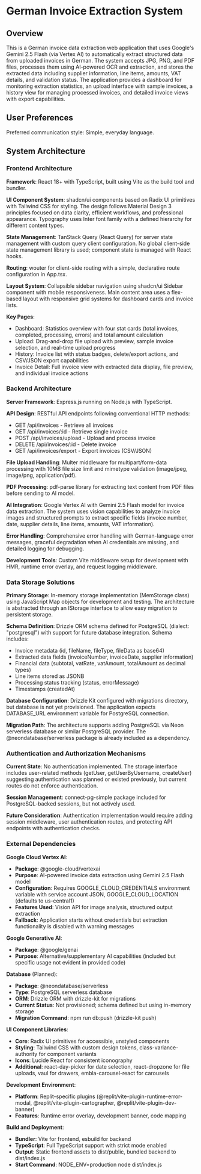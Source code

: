 # German Invoice Extraction System

## Overview

This is a German invoice data extraction web application that uses Google's Gemini 2.5 Flash (via Vertex AI) to automatically extract structured data from uploaded invoices in German. The system accepts JPG, PNG, and PDF files, processes them using AI-powered OCR and extraction, and stores the extracted data including supplier information, line items, amounts, VAT details, and validation status. The application provides a dashboard for monitoring extraction statistics, an upload interface with sample invoices, a history view for managing processed invoices, and detailed invoice views with export capabilities.

## User Preferences

Preferred communication style: Simple, everyday language.

## System Architecture

### Frontend Architecture

**Framework**: React 18+ with TypeScript, built using Vite as the build tool and bundler.

**UI Component System**: shadcn/ui components based on Radix UI primitives with Tailwind CSS for styling. The design follows Material Design 3 principles focused on data clarity, efficient workflows, and professional appearance. Typography uses Inter font family with a defined hierarchy for different content types.

**State Management**: TanStack Query (React Query) for server state management with custom query client configuration. No global client-side state management library is used; component state is managed with React hooks.

**Routing**: wouter for client-side routing with a simple, declarative route configuration in App.tsx.

**Layout System**: Collapsible sidebar navigation using shadcn/ui Sidebar component with mobile responsiveness. Main content area uses a flex-based layout with responsive grid systems for dashboard cards and invoice lists.

**Key Pages**:
- Dashboard: Statistics overview with four stat cards (total invoices, completed, processing, errors) and total amount calculation
- Upload: Drag-and-drop file upload with preview, sample invoice selection, and real-time upload progress
- History: Invoice list with status badges, delete/export actions, and CSV/JSON export capabilities
- Invoice Detail: Full invoice view with extracted data display, file preview, and individual invoice actions

### Backend Architecture

**Server Framework**: Express.js running on Node.js with TypeScript.

**API Design**: RESTful API endpoints following conventional HTTP methods:
- GET /api/invoices - Retrieve all invoices
- GET /api/invoices/:id - Retrieve single invoice
- POST /api/invoices/upload - Upload and process invoice
- DELETE /api/invoices/:id - Delete invoice
- GET /api/invoices/export - Export invoices (CSV/JSON)

**File Upload Handling**: Multer middleware for multipart/form-data processing with 10MB file size limit and mimetype validation (image/jpeg, image/png, application/pdf).

**PDF Processing**: pdf-parse library for extracting text content from PDF files before sending to AI model.

**AI Integration**: Google Vertex AI with Gemini 2.5 Flash model for invoice data extraction. The system uses vision capabilities to analyze invoice images and structured prompts to extract specific fields (invoice number, date, supplier details, line items, amounts, VAT information).

**Error Handling**: Comprehensive error handling with German-language error messages, graceful degradation when AI credentials are missing, and detailed logging for debugging.

**Development Tools**: Custom Vite middleware setup for development with HMR, runtime error overlay, and request logging middleware.

### Data Storage Solutions

**Primary Storage**: In-memory storage implementation (MemStorage class) using JavaScript Map objects for development and testing. The architecture is abstracted through an IStorage interface to allow easy migration to persistent storage.

**Schema Definition**: Drizzle ORM schema defined for PostgreSQL (dialect: "postgresql") with support for future database integration. Schema includes:
- Invoice metadata (id, fileName, fileType, fileData as base64)
- Extracted data fields (invoiceNumber, invoiceDate, supplier information)
- Financial data (subtotal, vatRate, vatAmount, totalAmount as decimal types)
- Line items stored as JSONB
- Processing status tracking (status, errorMessage)
- Timestamps (createdAt)

**Database Configuration**: Drizzle Kit configured with migrations directory, but database is not yet provisioned. The application expects DATABASE_URL environment variable for PostgreSQL connection.

**Migration Path**: The architecture supports adding PostgreSQL via Neon serverless database or similar PostgreSQL provider. The @neondatabase/serverless package is already included as a dependency.

### Authentication and Authorization Mechanisms

**Current State**: No authentication implemented. The storage interface includes user-related methods (getUser, getUserByUsername, createUser) suggesting authentication was planned or existed previously, but current routes do not enforce authentication.

**Session Management**: connect-pg-simple package included for PostgreSQL-backed sessions, but not actively used.

**Future Consideration**: Authentication implementation would require adding session middleware, user authentication routes, and protecting API endpoints with authentication checks.

### External Dependencies

**Google Cloud Vertex AI**: 
- **Package**: @google-cloud/vertexai
- **Purpose**: AI-powered invoice data extraction using Gemini 2.5 Flash model
- **Configuration**: Requires GOOGLE_CLOUD_CREDENTIALS environment variable with service account JSON, GOOGLE_CLOUD_LOCATION (defaults to us-central1)
- **Features Used**: Vision API for image analysis, structured output extraction
- **Fallback**: Application starts without credentials but extraction functionality is disabled with warning messages

**Google Generative AI**:
- **Package**: @google/genai
- **Purpose**: Alternative/supplementary AI capabilities (included but specific usage not evident in provided code)

**Database** (Planned):
- **Package**: @neondatabase/serverless
- **Type**: PostgreSQL serverless database
- **ORM**: Drizzle ORM with drizzle-kit for migrations
- **Current Status**: Not provisioned; schema defined but using in-memory storage
- **Migration Command**: npm run db:push (drizzle-kit push)

**UI Component Libraries**:
- **Core**: Radix UI primitives for accessible, unstyled components
- **Styling**: Tailwind CSS with custom design tokens, class-variance-authority for component variants
- **Icons**: Lucide React for consistent iconography
- **Additional**: react-day-picker for date selection, react-dropzone for file uploads, vaul for drawers, embla-carousel-react for carousels

**Development Environment**:
- **Platform**: Replit-specific plugins (@replit/vite-plugin-runtime-error-modal, @replit/vite-plugin-cartographer, @replit/vite-plugin-dev-banner)
- **Features**: Runtime error overlay, development banner, code mapping

**Build and Deployment**:
- **Bundler**: Vite for frontend, esbuild for backend
- **TypeScript**: Full TypeScript support with strict mode enabled
- **Output**: Static frontend assets to dist/public, bundled backend to dist/index.js
- **Start Command**: NODE_ENV=production node dist/index.js